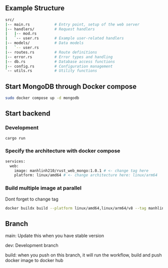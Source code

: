 ## Example Structure

``` bash
src/
|-- main.rs           # Entry point, setup of the web server
|-- handlers/         # Request handlers
|   |-- mod.rs
|   `-- user.rs       # Example user-related handlers
|-- models/           # Data models
|   `-- user.rs
|-- routes.rs         # Route definitions
|-- error.rs          # Error types and handling
|-- db.rs             # Database access functions
|-- config.rs         # Configuration management
`-- utils.rs          # Utility functions
```

## Start MongoDB through Docker compose

``` bash
sudo docker compose up -d mongodb
```

## Start backend

### Development

``` bash
cargo run
```

### Specify the architecture with docker compose

``` bash
services:
  web:
    image: manhlinh210/rust_web_mongo:1.0.1 # <- change tag here
    platform: linux/amd64 # <- change architecture here: linux/arm64
```

### Build multiple image at parallel

Dont forget to change tag

``` bash
docker buildx build --platform linux/amd64,linux/arm64/v8 --tag manhlinh210/rust_web_mongo:1.0.1 --push .
```

## Branch

main: Update this when you have stable version

dev: Development branch

build: when you push on this branch, it will run the workflow, build and push docker image to docker hub